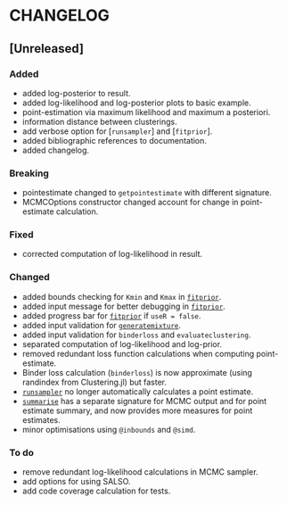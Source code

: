 # CHANGELOG

## [Unreleased]

### Added
- added log-posterior to result.
- added log-likelihood and log-posterior plots to basic example.
- point-estimation via maximum likelihood and maximum a posteriori.
- information distance between clusterings.
- add verbose option for [`runsampler`] and [`fitprior`].
- added bibliographic references to documentation.
- added changelog.

### Breaking
- pointestimate changed to `getpointestimate` with different signature.
- MCMCOptions constructor changed account for change in point-estimate calculation.  

### Fixed
- corrected computation of log-likelihood in result.

### Changed
- added bounds checking for `Kmin` and `Kmax` in [`fitprior`](@ref).
- added input message for better debugging in [`fitprior`](@ref).
- added progress bar for [`fitprior`](@ref) if `useR = false`. 
- added input validation for [`generatemixture`](@ref).
- added input validation for `binderloss` and `evaluateclustering`.
- separated computation of log-likelihood and log-prior.
- removed redundant loss function calculations when computing point-estimate.
- Binder loss calculation (`binderloss`) is now approximate (using randindex from Clustering.jl) but faster.
- [`runsampler`](@ref) no longer automatically calculates a point estimate. 
- [`summarise`](@ref) has a separate signature for MCMC output and for point estimate summary, and now provides more measures for point estimates.
- minor optimisations using `@inbounds` and `@simd`.

### To do

- remove redundant log-likelihood calculations in MCMC sampler.
- add options for using SALSO.
- add code coverage calculation for tests.
